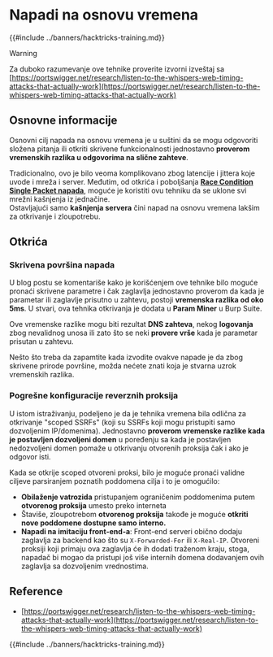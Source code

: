 # Napadi na osnovu vremena

{{#include ../banners/hacktricks-training.md}}

> [!WARNING]
> Za duboko razumevanje ove tehnike proverite izvorni izveštaj sa [https://portswigger.net/research/listen-to-the-whispers-web-timing-attacks-that-actually-work](https://portswigger.net/research/listen-to-the-whispers-web-timing-attacks-that-actually-work)

## Osnovne informacije

Osnovni cilj napada na osnovu vremena je u suštini da se mogu odgovoriti složena pitanja ili otkriti skrivene funkcionalnosti jednostavno **proverom vremenskih razlika u odgovorima na slične zahteve**.

Tradicionalno, ovo je bilo veoma komplikovano zbog latencije i jittera koje uvode i mreža i server. Međutim, od otkrića i poboljšanja [**Race Condition Single Packet napada**](race-condition.md#http-2-single-packet-attack-vs.-http-1.1-last-byte-synchronization), moguće je koristiti ovu tehniku da se uklone svi mrežni kašnjenja iz jednačine.\
Ostavljajući samo **kašnjenja servera** čini napad na osnovu vremena lakšim za otkrivanje i zloupotrebu.

## Otkrića

### Skrivena površina napada

U blog postu se komentariše kako je korišćenjem ove tehnike bilo moguće pronaći skrivene parametre i čak zaglavlja jednostavno proverom da kada je parametar ili zaglavlje prisutno u zahtevu, postoji **vremenska razlika od oko 5ms**. U stvari, ova tehnika otkrivanja je dodata u **Param Miner** u Burp Suite.

Ove vremenske razlike mogu biti rezultat **DNS zahteva**, nekog **logovanja** zbog nevalidnog unosa ili zato što se neki **provere vrše** kada je parametar prisutan u zahtevu.

Nešto što treba da zapamtite kada izvodite ovakve napade je da zbog skrivene prirode površine, možda nećete znati koja je stvarna uzrok vremenskih razlika.

### Pogrešne konfiguracije reverznih proksija

U istom istraživanju, podeljeno je da je tehnika vremena bila odlična za otkrivanje "scoped SSRFs" (koji su SSRFs koji mogu pristupiti samo dozvoljenim IP/domenima). Jednostavno **proverom vremenske razlike kada je postavljen dozvoljeni domen** u poređenju sa kada je postavljen nedozvoljeni domen pomaže u otkrivanju otvorenih proksija čak i ako je odgovor isti.

Kada se otkrije scoped otvoreni proksi, bilo je moguće pronaći validne ciljeve parsiranjem poznatih poddomena cilja i to je omogućilo:

- **Obilaženje vatrozida** pristupanjem ograničenim poddomenima putem **otvorenog proksija** umesto preko interneta
- Štaviše, zloupotrebom **otvorenog proksija** takođe je moguće **otkriti nove poddomene dostupne samo interno.**
- **Napadi na imitaciju front-end-a**: Front-end serveri obično dodaju zaglavlja za backend kao što su `X-Forwarded-For` ili `X-Real-IP`. Otvoreni proksiji koji primaju ova zaglavlja će ih dodati traženom kraju, stoga, napadač bi mogao da pristupi još više internih domena dodavanjem ovih zaglavlja sa dozvoljenim vrednostima.

## Reference

- [https://portswigger.net/research/listen-to-the-whispers-web-timing-attacks-that-actually-work](https://portswigger.net/research/listen-to-the-whispers-web-timing-attacks-that-actually-work)

{{#include ../banners/hacktricks-training.md}}
